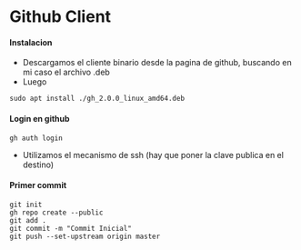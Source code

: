# Github Client

#### Instalacion

* Descargamos el cliente binario desde la pagina de github, buscando en mi caso el archivo .deb
* Luego
```
sudo apt install ./gh_2.0.0_linux_amd64.deb
```

#### Login en github
```
gh auth login
```
* Utilizamos el mecanismo de ssh (hay que poner la clave publica en el destino)

#### Primer commit
```
git init
gh repo create --public
git add .
git commit -m "Commit Inicial"
git push --set-upstream origin master



```

